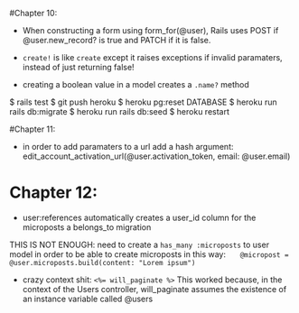 #Chapter 10:


* When constructing a form using form_for(@user), Rails uses POST if @user.new_record? is true and PATCH if it is false.

* `create!` is like `create` except it raises exceptions if invalid paramaters, instead of just returning false!

* creating a boolean value in a model creates a `.name?` method

$ rails test
$ git push heroku
$ heroku pg:reset DATABASE
$ heroku run rails db:migrate
$ heroku run rails db:seed
$ heroku restart

#Chapter 11:

* in order to add paramaters to a url add a hash argument: edit_account_activation_url(@user.activation_token, email: @user.email)

# Chapter 12:

* user:references automatically creates a user_id column for  the microposts a belongs_to migration

THIS IS NOT ENOUGH: need to create a `has_many :microposts` to user model in order to be able to create microposts in this way: `    @micropost = @user.microposts.build(content: "Lorem ipsum")
`

* crazy context shit:
`<%= will_paginate %>`
This worked because, in the context of the Users controller, will_paginate assumes the existence of an instance variable called @users
